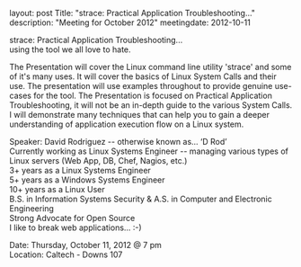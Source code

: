 layout: post
Title: "strace: Practical Application Troubleshooting..."
description: "Meeting for October 2012"
meetingdate: 2012-10-11


strace: Practical Application Troubleshooting...  
using the tool we all love to hate.

The Presentation will cover the Linux command line utility 'strace' and some of it's many uses.  It will cover the basics of Linux System Calls and their use.  The presentation will use examples throughout to provide genuine use-cases for the tool.  The Presentation is focused on Practical Application Troubleshooting, it will not be an in-depth guide to the various System Calls.  I will demonstrate many techniques that can help you to gain a deeper understanding of application execution flow on a Linux system.

Speaker: David Rodriguez  --  otherwise known as... ‘D Rod’   
  Currently working as Linux Systems Engineer -- managing various types of Linux servers (Web App, DB, Chef, Nagios, etc.)  
  3+ years as a Linux Systems Engineer  
  5+ years as a Windows Systems Engineer  
  10+ years as a Linux User  
  B.S. in Information Systems Security & A.S. in Computer and Electronic Engineering  
  Strong Advocate for Open Source  
  I like to break web applications...   :-)  


Date: Thursday, October 11, 2012 @ 7 pm <br/>
Location: Caltech - Downs 107

